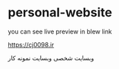 # personal-website

you can see live preview in blew link

https://cj0098.ir

وبسایت شخصی
وبسایت نمونه کار
